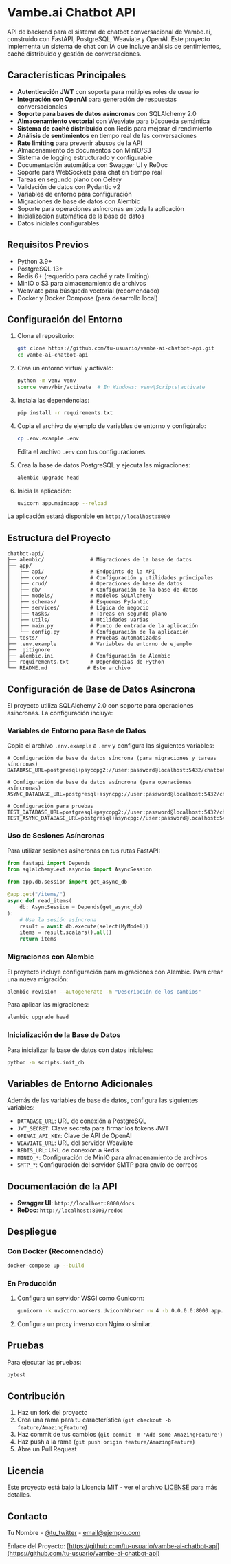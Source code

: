 # Vambe.ai Chatbot API

API de backend para el sistema de chatbot conversacional de Vambe.ai, construido con FastAPI, PostgreSQL, Weaviate y OpenAI. Este proyecto implementa un sistema de chat con IA que incluye análisis de sentimientos, caché distribuido y gestión de conversaciones.

## Características Principales

- **Autenticación JWT** con soporte para múltiples roles de usuario
- **Integración con OpenAI** para generación de respuestas conversacionales
- **Soporte para bases de datos asíncronas** con SQLAlchemy 2.0
- **Almacenamiento vectorial** con Weaviate para búsqueda semántica
- **Sistema de caché distribuido** con Redis para mejorar el rendimiento
- **Análisis de sentimientos** en tiempo real de las conversaciones
- **Rate limiting** para prevenir abusos de la API
- Almacenamiento de documentos con MinIO/S3
- Sistema de logging estructurado y configurable
- Documentación automática con Swagger UI y ReDoc
- Soporte para WebSockets para chat en tiempo real
- Tareas en segundo plano con Celery
- Validación de datos con Pydantic v2
- Variables de entorno para configuración
- Migraciones de base de datos con Alembic
- Soporte para operaciones asíncronas en toda la aplicación
- Inicialización automática de la base de datos
- Datos iniciales configurables

## Requisitos Previos

- Python 3.9+
- PostgreSQL 13+
- Redis 6+ (requerido para caché y rate limiting)
- MinIO o S3 para almacenamiento de archivos
- Weaviate para búsqueda vectorial (recomendado)
- Docker y Docker Compose (para desarrollo local)

## Configuración del Entorno

1. Clona el repositorio:
   ```bash
   git clone https://github.com/tu-usuario/vambe-ai-chatbot-api.git
   cd vambe-ai-chatbot-api
   ```

2. Crea un entorno virtual y actívalo:
   ```bash
   python -m venv venv
   source venv/bin/activate  # En Windows: venv\Scripts\activate
   ```

3. Instala las dependencias:
   ```bash
   pip install -r requirements.txt
   ```

4. Copia el archivo de ejemplo de variables de entorno y configúralo:
   ```bash
   cp .env.example .env
   ```
   Edita el archivo `.env` con tus configuraciones.

5. Crea la base de datos PostgreSQL y ejecuta las migraciones:
   ```bash
   alembic upgrade head
   ```

6. Inicia la aplicación:
   ```bash
   uvicorn app.main:app --reload
   ```

La aplicación estará disponible en `http://localhost:8000`

## Estructura del Proyecto

```
chatbot-api/
├── alembic/               # Migraciones de la base de datos
├── app/
│   ├── api/               # Endpoints de la API
│   ├── core/              # Configuración y utilidades principales
│   ├── crud/              # Operaciones de base de datos
│   ├── db/                # Configuración de la base de datos
│   ├── models/            # Modelos SQLAlchemy
│   ├── schemas/           # Esquemas Pydantic
│   ├── services/          # Lógica de negocio
│   ├── tasks/             # Tareas en segundo plano
│   ├── utils/             # Utilidades varias
│   ├── main.py            # Punto de entrada de la aplicación
│   └── config.py          # Configuración de la aplicación
├── tests/                 # Pruebas automatizadas
├── .env.example           # Variables de entorno de ejemplo
├── .gitignore
├── alembic.ini            # Configuración de Alembic
├── requirements.txt       # Dependencias de Python
└── README.md             # Este archivo
```

## Configuración de Base de Datos Asíncrona

El proyecto utiliza SQLAlchemy 2.0 con soporte para operaciones asíncronas. La configuración incluye:

### Variables de Entorno para Base de Datos

Copia el archivo `.env.example` a `.env` y configura las siguientes variables:

```
# Configuración de base de datos síncrona (para migraciones y tareas síncronas)
DATABASE_URL=postgresql+psycopg2://user:password@localhost:5432/chatbot_db

# Configuración de base de datos asíncrona (para operaciones asíncronas)
ASYNC_DATABASE_URL=postgresql+asyncpg://user:password@localhost:5432/chatbot_db

# Configuración para pruebas
TEST_DATABASE_URL=postgresql+psycopg2://user:password@localhost:5432/chatbot_test_db
TEST_ASYNC_DATABASE_URL=postgresql+asyncpg://user:password@localhost:5432/chatbot_test_db
```

### Uso de Sesiones Asíncronas

Para utilizar sesiones asíncronas en tus rutas FastAPI:

```python
from fastapi import Depends
from sqlalchemy.ext.asyncio import AsyncSession

from app.db.session import get_async_db

@app.get("/items/")
async def read_items(
    db: AsyncSession = Depends(get_async_db)
):
    # Usa la sesión asíncrona
    result = await db.execute(select(MyModel))
    items = result.scalars().all()
    return items
```

### Migraciones con Alembic

El proyecto incluye configuración para migraciones con Alembic. Para crear una nueva migración:

```bash
alembic revision --autogenerate -m "Descripción de los cambios"
```

Para aplicar las migraciones:

```bash
alembic upgrade head
```

### Inicialización de la Base de Datos

Para inicializar la base de datos con datos iniciales:

```bash
python -m scripts.init_db
```

## Variables de Entorno Adicionales

Además de las variables de base de datos, configura las siguientes variables:

- `DATABASE_URL`: URL de conexión a PostgreSQL
- `JWT_SECRET`: Clave secreta para firmar los tokens JWT
- `OPENAI_API_KEY`: Clave de API de OpenAI
- `WEAVIATE_URL`: URL del servidor Weaviate
- `REDIS_URL`: URL de conexión a Redis
- `MINIO_*`: Configuración de MinIO para almacenamiento de archivos
- `SMTP_*`: Configuración del servidor SMTP para envío de correos

## Documentación de la API

- **Swagger UI**: `http://localhost:8000/docs`
- **ReDoc**: `http://localhost:8000/redoc`

## Despliegue

### Con Docker (Recomendado)

```bash
docker-compose up --build
```

### En Producción

1. Configura un servidor WSGI como Gunicorn:
   ```bash
   gunicorn -k uvicorn.workers.UvicornWorker -w 4 -b 0.0.0.0:8000 app.main:app
   ```

2. Configura un proxy inverso con Nginx o similar.

## Pruebas

Para ejecutar las pruebas:

```bash
pytest
```

## Contribución

1. Haz un fork del proyecto
2. Crea una rama para tu característica (`git checkout -b feature/AmazingFeature`)
3. Haz commit de tus cambios (`git commit -m 'Add some AmazingFeature'`)
4. Haz push a la rama (`git push origin feature/AmazingFeature`)
5. Abre un Pull Request

## Licencia

Este proyecto está bajo la Licencia MIT - ver el archivo [LICENSE](LICENSE) para más detalles.

## Contacto

Tu Nombre - [@tu_twitter](https://twitter.com/tu_twitter) - email@ejemplo.com

Enlace del Proyecto: [https://github.com/tu-usuario/vambe-ai-chatbot-api](https://github.com/tu-usuario/vambe-ai-chatbot-api)
